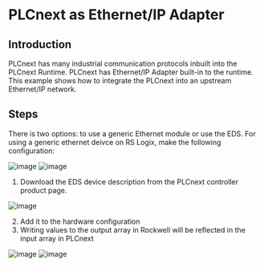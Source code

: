# PLCnext as Ethernet/IP Adapter
## Introduction
PLCnext has many industrial communication protocols inbuilt into the PLCnext Runtime. PLCnext has Ethernet/IP Adapter built-in to the runtime.
This example shows how to integrate the PLCnext into an upstream Ethernet/IP network.

## Steps
There is two options: to use a generic Ethernet module or use the EDS. For using a generic ethernet deivce on RS Logix, make the following configuration:

![image](https://github.com/user-attachments/assets/b01627a9-17a4-4e67-9a6c-d3c0fc3daca2)
![image](https://github.com/user-attachments/assets/2d5c1dab-c873-4392-89ed-871f6a99dfca)

1. Download the EDS device description from the PLCnext controller product page.

![image](https://github.com/user-attachments/assets/7bbf3e8a-6aa8-4124-87eb-1fa5bfccdb6b)

2. Add it to the hardware configuration
3. Writing values to the output array in Rockwell will be reflected in the input array in PLCnext

![image](https://github.com/user-attachments/assets/2433ffa8-c13a-4e88-a4ab-f1b8eb9bda3d)
![image](https://github.com/user-attachments/assets/ed96225e-e6b8-480e-a3bc-1ae25ac1d8e5)
